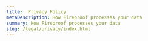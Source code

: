 ```yaml
---
title:  Privacy Policy
metaDescription: How Fireproof processes your data
summary: How Fireproof processes your data
slug: /legal/privacy/index.html
---
```

